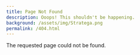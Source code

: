 ```yaml
---
title: Page Not Found
description: Ooops! This shouldn't be happening.
background: /assets/img/Stratega.png
permalink: /404.html
---
```


The requested page could not be found.
